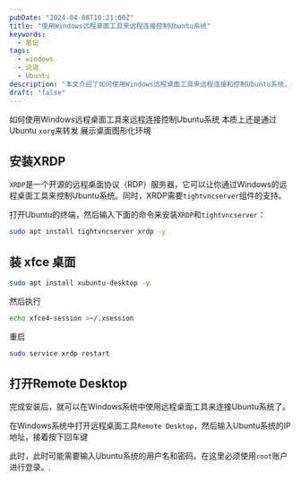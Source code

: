 ```yaml
---
pubDate: "2024-04-08T10:21:00Z"
title: "使用Windows远程桌面工具来远程连接控制Ubuntu系统"
keywords:
  - 笔记
tags:
  - windows
  - 说说
  - Ubuntu
description: "本文介绍了如何使用Windows远程桌面工具来远程连接和控制Ubuntu系统，并安装了XRDP。首先在Ubuntu系统的终端命令窗口中输入指令进行安装，然后在Windows操作系统中打开远程桌面工具，输入Ubuntu系统的IP地址进行远程连接。"
draft: "false"
---
```


如何使用Windows远程桌面工具来远程连接控制Ubuntu系统
 本质上还是通过Ubuntu `xorg`来转发 展示桌面图形化环境
## 安装XRDP

`XRDP`是一个开源的远程桌面协议（RDP）服务器，它可以让你通过Windows的远程桌面工具来控制Ubuntu系统。同时，XRDP需要`tightvncserver`组件的支持。

打开Ubuntu的终端，然后输入下面的命令来安装`XRDP`和`tightvncserver`：

```bash
sudo apt install tightvncserver xrdp -y
```
## 装 xfce 桌面
```bash
sudo apt install xubuntu-desktop -y
```
然后执行
```bash
echo xfce4-session >~/.xsession
```
重启
```bash
sudo service xrdp restart
```
## 打开Remote Desktop

完成安装后，就可以在Windows系统中使用远程桌面工具来连接Ubuntu系统了。

在Windows系统中打开远程桌面工具`Remote Desktop`，然后输入Ubuntu系统的IP地址，接着按下回车键

此时，此时可能需要输入Ubuntu系统的用户名和密码。在这里必须使用`root`账户进行登录。.